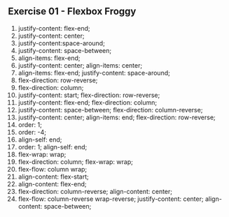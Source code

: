 ## Exercise 01 - Flexbox Froggy

1. justify-content: flex-end;
2. justify-content: center;
3. justify-content:space-around;
4. justify-content: space-between;
5. align-items: flex-end;
6. justify-content: center; align-items: center;
7. align-items: flex-end; justify-content: space-around;
8. flex-direction: row-reverse;
9. flex-direction: column;
10. justify-content: start; flex-direction: row-reverse;
11. justify-content: flex-end; flex-direction: column;
12. justify-content: space-between; flex-direction: column-reverse;
13. justify-content: center; align-items: end; flex-direction: row-reverse;
14. order: 1;
15. order: -4;
16. align-self: end;
17. order: 1; align-self: end;
18. flex-wrap: wrap;
19. flex-direction: column; flex-wrap: wrap;
20. flex-flow: column wrap;
21. align-content: flex-start;
22. align-content: flex-end;
23. flex-direction: column-reverse; align-content: center;
24. flex-flow: column-reverse wrap-reverse; justify-content: center; align-content: space-between;


